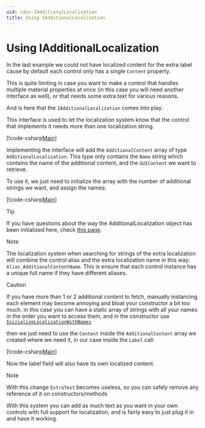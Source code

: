 ```yaml
---
uid: cdev-IAdditionalLocalization
title: Using IAdditionalLocalization
---
```


# Using IAdditionalLocalization

In the last example we could not have localized content for the extra label cause by default each control only has a single `Content` property.

This is quite limiting in case you want to make a control that handles multiple material properties at once (in this case you will need another interface as well), or that needs some extra text for various reasons.

And is here that the `IAdditionalLocalization` comes into play.

This interface is used to let the localization system know that the control that implements it needs more than one localization string.

[!code-csharp[Main](Code/IAdditionalLocalization.cs.txt?range=7-9&highlight=1,3)]

Implementing the interface will add the `AdditionalContent` array of type `AdditionalLocalization`. This type only contains the `Name` string which contains the name of the additional content, and the `GUIContent` we want to retrieve.

To use it, we just need to initialize the array with the number of additional strings we want, and assign the names:

[!code-csharp[Main](Code/IAdditionalLocalization.cs.txt?range=14-20&highlight=5-6)]

>[!TIP]
>If you have questions about the way the AdditionalLocalization object has been initialized here, check [this page](https://docs.microsoft.com/en-us/dotnet/csharp/programming-guide/classes-and-structs/object-and-collection-initializers#object-initializers).

>[!NOTE]
>The localization system when searching for strings of the extra localization will combine the control alias and the extra localization name in this way: `Alias_AdditionalContentName`.
>This is ensure that each control instance has a unique full name if they have different aliases.

>[!CAUTION]
>If you have more than 1 or 2 additional content to fetch, manually instancing each element may become annoying and bloat your constructor a bit too much. in this case you can have a static array of strings with all your names in the order you want to access them, and in the constructor use [`InizializeLocalizationWithNames`](xref:VRLabs.SimpleShaderInspectors.AdditionalContentExtensions.InitializeLocalizationWithNames(VRLabs.SimpleShaderInspectors.IAdditionalLocalization,System.String[]))

then we just need to use the `Content` inside the `AdditionalContent` array we created where we need it, in our case inside the `Label` call:

[!code-csharp[Main](Code/IAdditionalLocalization.cs.txt?range=27-30&highlight=3)]

Now the label field will also have its own localized content.

>[!NOTE]
>With this change `ExtraText` becomes useless, so you can safely remove any reference of it on constructors/methods

With this system you can add as much text as you want in your own controls with full support for localization, and is fairly easy to just plug it in and have it working.
